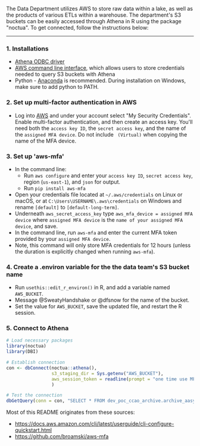 The Data Department utilizes AWS to store raw data within a lake, as well as the products of various ETLs within a warehouse. The department's S3 buckets can be easily accessed through Athena in R using the package "noctua". To get connected, follow the instructions below:
***
### 1. Installations

- [Athena ODBC driver](https://docs.aws.amazon.com/athena/latest/ug/connect-with-odbc.html)
- [AWS command line interface](https://aws.amazon.com/cli/), which allows users to store credentials needed to query S3 buckets with Athena
- Python - [Anaconda](https://www.anaconda.com/products/individual) is recommended. During installation on Windows, make sure to add python to PATH.

### 2. Set up multi-factor authentication in AWS

- Log into [AWS](https://ccao-ds.signin.aws.amazon.com/console) and under your account select "My Security Credentials". Enable multi-factor authentication, and then create an access key. You'll need both the `access key ID`, the `secret access key`, and the name of the `assigned MFA device`. Do not include ` (Virtual)` when copying the name of the MFA device.

### 3. Set up 'aws-mfa'

- In the command line:
  - Run `aws configure` and enter your `access key ID`, `secret access key`, region (`us-east-1`), and `json` for output.
  - Run `pip install aws-mfa`
- Open your credentials file located at `~/.aws/credentials` on Linux or macOS, or at `C:\Users\USERNAME\.aws\credentials` on Windows and rename `[default]` to `[default-long-term]`.
- Underneath `aws_secret_access_key` type `aws_mfa_device = assigned MFA device` where `assigned MFA device` is the `name of your assigned MFA device`, and save.
- In the command line, run `aws-mfa` and enter the current MFA token provided by your `assigned MFA device`.
- Note, this command will only store MFA credentials for 12 hours (unless the duration is explicitly changed when running `aws-mfa`).

### 4. Create a .environ variable for the the data team's S3 bucket name

- Run `usethis::edit_r_environ()` in R, and add a variable named `AWS_BUCKET`.
- Message @SweatyHandshake or @dfsnow for the name of the bucket.
- Set the value for `AWS_BUCKET`, save the updated file, and restart the R session.

### 5. Connect to Athena

```r
# Load necessary packages
library(noctua)
library(DBI)

# Establish connection
con <- dbConnect(noctua::athena(),
                 s3_staging_dir = Sys.getenv("AWS_BUCKET"),
                 aws_session_token = readline(prompt = "one time use MFA token: ")
                 )

# Test the connection
dbGetQuery(conn = con, "SELECT * FROM dev_poc_ccao_archive.archive_aasysjur LIMIT 10")
```

Most of this README originates from these sources:

- https://docs.aws.amazon.com/cli/latest/userguide/cli-configure-quickstart.html
- https://github.com/broamski/aws-mfa
